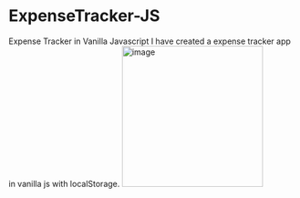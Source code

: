 # ExpenseTracker-JS
Expense Tracker in Vanilla Javascript
I have created a expense tracker app in vanilla js with localStorage.
<img width="247" alt="image" src="https://github.com/dhankhardeepak/ExpenseTracker-JS/assets/58414233/844b7913-5068-4636-9115-8558b483a380">

